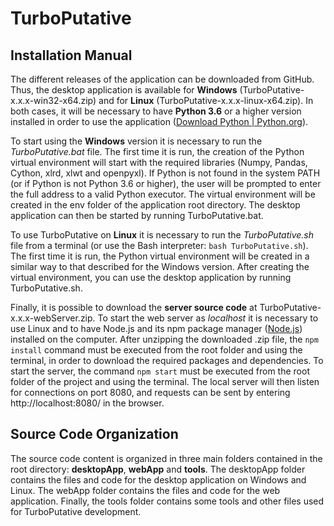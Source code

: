 # TurboPutative

## Installation Manual

The different releases of the application can be downloaded from GitHub. Thus, the desktop application is available for **Windows** (TurboPutative-x.x.x-win32-x64.zip) and for **Linux** (TurboPutative-x.x.x-linux-x64.zip). In both cases, it will be necessary to have **Python 3.6** or a higher version installed in order to use the application ([Download Python | Python.org](https://www.python.org/downloads/)).

To start using the **Windows** version it is necessary to run the *TurboPutative.bat* file. The first time it is run, the creation of the Python virtual environment will start with the required libraries (Numpy, Pandas, Cython, xlrd, xlwt and openpyxl). If Python is not found in the system PATH (or if Python is not Python 3.6 or higher), the user will be prompted to enter the full address to a valid Python executor. The virtual environment will be created in the env folder of the application root directory. The desktop application can then be started by running TurboPutative.bat.

To use TurboPutative on **Linux** it is necessary to run the *TurboPutative.sh* file from a terminal (or use the Bash interpreter: `bash TurboPutative.sh`). The first time it is run, the Python virtual environment will be created in a similar way to that described for the Windows version. After creating the virtual environment, you can use the desktop application by running TurboPutative.sh.

Finally, it is possible to download the **server source code** at TurboPutative-x.x.x-webServer.zip. To start the web server as *localhost* it is necessary to use Linux and to have Node.js and its npm package manager ([Node.js](https://nodejs.org/en/)) installed on the computer. After unzipping the downloaded .zip file, the `npm install` command must be executed from the root folder and using the terminal, in order to download the required packages and dependencies. To start the server, the command `npm start` must be executed from the root folder of the project and using the terminal. The local server will then listen for connections on port 8080, and requests can be sent by entering http://localhost:8080/ in the browser.

## Source Code Organization

The source code content is organized in three main folders contained in the root directory: **desktopApp**, **webApp** and **tools**. The desktopApp folder contains the files and code for the desktop application on Windows and Linux. The webApp folder contains the files and code for the web application. Finally, the tools folder contains some tools and other files used for TurboPutative development.